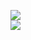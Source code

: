 [![](https://img.shields.io/badge/Made%20With-Github%20Spray-lightgrey.svg?style=for-the-badge&logo=github)](https://github.com/Annihil/github-spray#23157)  
[![](https://i.imgur.com/2DrTn0Z.gif)](https://github.com/Annihil/github-spray)